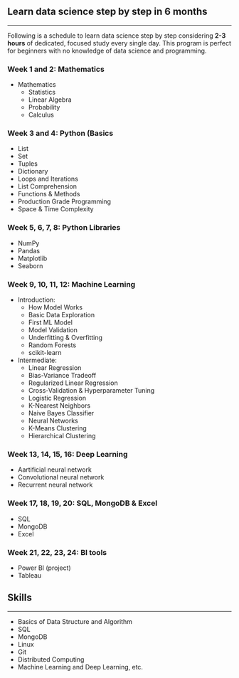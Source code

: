 
## Learn data science step by step in 6 months
-----------------------------------------------

Following is a schedule to learn data science step by step considering **2-3 hours** of dedicated, focused study every single day. This program is perfect for beginners with no knowledge of data science and programming.

### Week 1 and 2: Mathematics

* Mathematics
	- Statistics
	- Linear Algebra
	- Probability
	- Calculus

### Week 3 and 4: Python (Basics

* List
* Set
* Tuples
* Dictionary
* Loops and Iterations
* List Comprehension
* Functions & Methods
* Production Grade Programming
* Space & Time Complexity
  
### Week 5, 6, 7, 8: Python Libraries  

* NumPy 
* Pandas
* Matplotlib
* Seaborn

### Week 9, 10, 11, 12: Machine Learning

* Introduction:
	- How Model Works
  - Basic Data Exploration
  - First ML Model
  - Model Validation
  - Underfitting & Overfitting
  - Random Forests
  - scikit-learn
* Intermediate:
  - Linear Regression
  - Bias-Variance Tradeoff
  - Regularized Linear Regression
  - Cross-Validation & Hyperparameter Tuning
  - Logistic Regression
  - K-Nearest Neighbors
  - Naive Bayes Classifier
  - Neural Networks
  - K-Means Clustering
  - Hierarchical Clustering

### Week 13, 14, 15, 16: Deep Learning

* Aartificial neural network
* Convolutional neural network
* Recurrent neural network
  
### Week 17, 18, 19, 20: SQL, MongoDB & Excel

* SQL  
* MongoDB 
* Excel
  
### Week 21, 22, 23, 24: BI tools

* Power BI (project)
* Tableau

  
## Skills
------------
* Basics of Data Structure and Algorithm
* SQL
* MongoDB
* Linux
* Git
* Distributed Computing
* Machine Learning and Deep Learning, etc.
